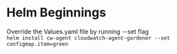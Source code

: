 # Helm Beginnings

Override the Values.yaml file by running --set flag  
`helm install cw-agent cloudwatch-agent-gardener --set configmap.item=green`